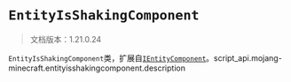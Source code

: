 # `EntityIsShakingComponent`

> 文档版本：1.21.0.24

`EntityIsShakingComponent`类，扩展自[`IEntityComponent`](./ientitycomponent.md)。script_api.mojang-minecraft.entityisshakingcomponent.description
